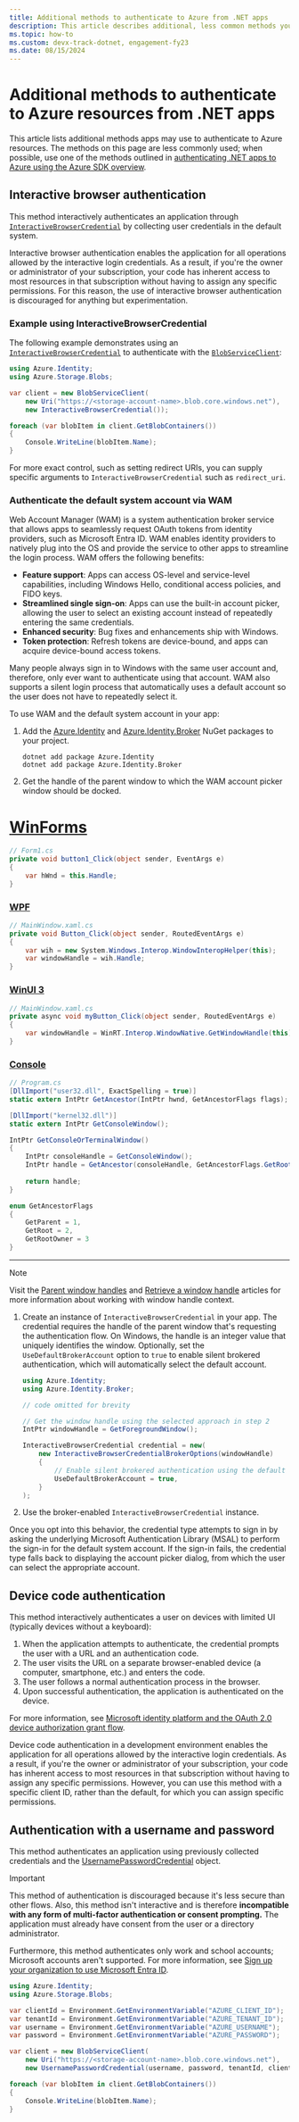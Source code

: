 ```yaml
---
title: Additional methods to authenticate to Azure from .NET apps
description: This article describes additional, less common methods you can use to authenticate your .NET app to Azure resources. 
ms.topic: how-to
ms.custom: devx-track-dotnet, engagement-fy23
ms.date: 08/15/2024
---
```


# Additional methods to authenticate to Azure resources from .NET apps

This article lists additional methods apps may use to authenticate to Azure resources. The methods on this page are less commonly used; when possible, use one of the methods outlined in [authenticating .NET apps to Azure using the Azure SDK overview](./index.md).

## Interactive browser authentication

This method interactively authenticates an application through [`InteractiveBrowserCredential`](/dotnet/api/azure.identity.interactivebrowsercredential) by collecting user credentials in the default system.

Interactive browser authentication enables the application for all operations allowed by the interactive login credentials. As a result, if you're the owner or administrator of your subscription, your code has inherent access to most resources in that subscription without having to assign any specific permissions. For this reason, the use of interactive browser authentication is discouraged for anything but experimentation.

### Example using InteractiveBrowserCredential

The following example demonstrates using an [`InteractiveBrowserCredential`](/dotnet/api/azure.identity.interactivebrowsercredential) to authenticate with the [`BlobServiceClient`](/dotnet/api/azure.storage.blobs.blobserviceclient):

```csharp
using Azure.Identity;
using Azure.Storage.Blobs;

var client = new BlobServiceClient(
    new Uri("https://<storage-account-name>.blob.core.windows.net"),
    new InteractiveBrowserCredential());

foreach (var blobItem in client.GetBlobContainers())
{
    Console.WriteLine(blobItem.Name);
}
```

For more exact control, such as setting redirect URIs, you can supply specific arguments to `InteractiveBrowserCredential` such as `redirect_uri`.

### Authenticate the default system account via WAM

Web Account Manager (WAM) is a system authentication broker service that allows apps to seamlessly request OAuth tokens from identity providers, such as Microsoft Entra ID. WAM enables identity providers to natively plug into the OS and provide the service to other apps to streamline the login process. WAM offers the following benefits:

- **Feature support**: Apps can access OS-level and service-level capabilities, including Windows Hello, conditional access policies, and FIDO keys.
- **Streamlined single sign-on**: Apps can use the built-in account picker, allowing the user to select an existing account instead of repeatedly entering the same credentials.
- **Enhanced security**: Bug fixes and enhancements ship with Windows.
- **Token protection**: Refresh tokens are device-bound, and apps can acquire device-bound access tokens.

Many people always sign in to Windows with the same user account and, therefore, only ever want to authenticate using that account. WAM also supports a silent login process that automatically uses a default account so the user does not have to repeatedly select it.

To use WAM and the default system account in your app:

1. Add the [Azure.Identity](https://www.nuget.org/packages/Azure.Identity) and [Azure.Identity.Broker](https://www.nuget.org/packages/Azure.Identity.Broker) NuGet packages to your project.

    ```dotnetcli
    dotnet add package Azure.Identity
    dotnet add package Azure.Identity.Broker
    ```

1. Get the handle of the parent window to which the WAM account picker window should be docked.

# [WinForms](#tab/winforms)

```csharp
// Form1.cs
private void button1_Click(object sender, EventArgs e)
{
    var hWnd = this.Handle;
}
```

### [WPF](#tab/wpf)

```csharp
// MainWindow.xaml.cs
private void Button_Click(object sender, RoutedEventArgs e)
{
    var wih = new System.Windows.Interop.WindowInteropHelper(this);
    var windowHandle = wih.Handle;
}
```

### [WinUI 3](#tab/winui3)

```csharp
// MainWindow.xaml.cs
private async void myButton_Click(object sender, RoutedEventArgs e)
{
    var windowHandle = WinRT.Interop.WindowNative.GetWindowHandle(this);
}
```

### [Console](#tab/console)

```csharp
// Program.cs
[DllImport("user32.dll", ExactSpelling = true)]
static extern IntPtr GetAncestor(IntPtr hwnd, GetAncestorFlags flags);

[DllImport("kernel32.dll")]
static extern IntPtr GetConsoleWindow();

IntPtr GetConsoleOrTerminalWindow()
{
    IntPtr consoleHandle = GetConsoleWindow();
    IntPtr handle = GetAncestor(consoleHandle, GetAncestorFlags.GetRootOwner );
    
    return handle;
}

enum GetAncestorFlags
{   
    GetParent = 1,
    GetRoot = 2,
    GetRootOwner = 3
}
```

---

> [!NOTE]
> Visit the [Parent window handles](/entra/msal/dotnet/acquiring-tokens/desktop-mobile/wam#parent-window-handles) and [Retrieve a window handle](/windows/apps/develop/ui-input/retrieve-hwnd) articles for more information about working with window handle context.

1. Create an instance of `InteractiveBrowserCredential` in your app. The credential requires the handle of the parent window that's requesting the authentication flow. On Windows, the handle is an integer value that uniquely identifies the window. Optionally, set the `UseDefaultBrokerAccount` option to `true` to enable silent brokered authentication, which will automatically select the default account.

    ```csharp
    using Azure.Identity;
    using Azure.Identity.Broker;
    
    // code omitted for brevity
    
    // Get the window handle using the selected approach in step 2
    IntPtr windowHandle = GetForegroundWindow();

    InteractiveBrowserCredential credential = new(
        new InteractiveBrowserCredentialBrokerOptions(windowHandle)
        {
            // Enable silent brokered authentication using the default account
            UseDefaultBrokerAccount = true,
        }
    );
    ```

1. Use the broker-enabled `InteractiveBrowserCredential` instance.

Once you opt into this behavior, the credential type attempts to sign in by asking the underlying Microsoft Authentication Library (MSAL) to perform the sign-in for the default system account. If the sign-in fails, the credential type falls back to displaying the account picker dialog, from which the user can select the appropriate account.

## Device code authentication

This method interactively authenticates a user on devices with limited UI (typically devices without a keyboard):

1. When the application attempts to authenticate, the credential prompts the user with a URL and an authentication code.
1. The user visits the URL on a separate browser-enabled device (a computer, smartphone, etc.) and enters the code.
1. The user follows a normal authentication process in the browser.
1. Upon successful authentication, the application is authenticated on the device.

For more information, see [Microsoft identity platform and the OAuth 2.0 device authorization grant flow](/entra/identity-platform/v2-oauth2-device-code).

Device code authentication in a development environment enables the application for all operations allowed by the interactive login credentials. As a result, if you're the owner or administrator of your subscription, your code has inherent access to most resources in that subscription without having to assign any specific permissions. However, you can use this method with a specific client ID, rather than the default, for which you can assign specific permissions.

## Authentication with a username and password

This method authenticates an application using previously collected credentials and the [UsernamePasswordCredential](/dotnet/api/azure.identity.usernamepasswordcredential) object.

> [!IMPORTANT]
> This method of authentication is discouraged because it's less secure than other flows. Also, this method isn't interactive and is therefore **incompatible with any form of multi-factor authentication or consent prompting.** The application must already have consent from the user or a directory administrator.
>
> Furthermore, this method authenticates only work and school accounts; Microsoft accounts aren't supported. For more information, see [Sign up your organization to use Microsoft Entra ID](/entra/fundamentals/sign-up-organization).

```csharp
using Azure.Identity;
using Azure.Storage.Blobs;

var clientId = Environment.GetEnvironmentVariable("AZURE_CLIENT_ID");
var tenantId = Environment.GetEnvironmentVariable("AZURE_TENANT_ID");
var username = Environment.GetEnvironmentVariable("AZURE_USERNAME");
var password = Environment.GetEnvironmentVariable("AZURE_PASSWORD");

var client = new BlobServiceClient(
    new Uri("https://<storage-account-name>.blob.core.windows.net"),
    new UsernamePasswordCredential(username, password, tenantId, clientId));

foreach (var blobItem in client.GetBlobContainers())
{
    Console.WriteLine(blobItem.Name);
}
```
